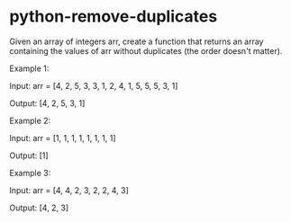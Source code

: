 # python-remove-duplicates
Given an array of integers arr, create a function that returns an array containing the values of arr without duplicates (the order doesn't matter).

Example 1:

Input: arr = [4, 2, 5, 3, 3, 1, 2, 4, 1, 5, 5, 5, 3, 1]

Output: [4, 2, 5, 3, 1]

Example 2:

Input: arr = [1, 1, 1, 1, 1, 1, 1, 1]

Output: [1]

Example 3:

Input: arr = [4, 4, 2, 3, 2, 2, 4, 3]

Output: [4, 2, 3]